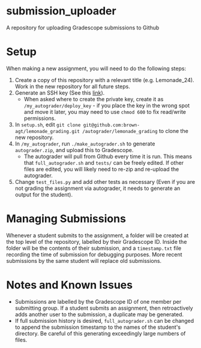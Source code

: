 # submission_uploader
A repository for uploading Gradescope submissions to Github


# Setup

When making a new assignment, you will need to do the following steps:

1. Create a copy of this repository with a relevant title (e.g. Lemonade_24). Work in the new repository for all future steps.
2. Generate an SSH key (See this [link](https://docs.github.com/en/authentication/connecting-to-github-with-ssh/generating-a-new-ssh-key-and-adding-it-to-the-ssh-agent)).
   * When asked where to create the private key, create it as `/my_autograder/deploy_key` - if you place the key in the wrong spot and move it later, you may need to use `chmod 600` to fix read/write permissions.
3. In `setup.sh`, edit `git clone git@github.com:brown-agt/lemonade_grading.git /autograder/lemonade_grading` to clone the new repository.
4. In `/my_autograder`, run `./make_autograder.sh` to generate `autograder.zip`, and upload this to Gradescope.
   * The autograder will pull from Github every time it is run. This means that `full_autograder.sh` and `tests/` can be freely edited. If other files are edited, you will likely need to re-zip and re-upload the autograder.
5. Change `test_files.py` and add other tests as necessary (Even if you are not grading the assignment via autograder, it needs to generate an output for the student).

# Managing Submissions

Whenever a student submits to the assignment, a folder will be created at the top level of the repository, labelled by their Gradescope ID. Inside the folder will be the contents of their submission, and a `timestamp.txt` file recording the time of submission for debugging purposes. More recent submissions by the same student will replace old submissions. 

# Notes and Known Issues

* Submissions are labelled by the Gradescope ID of one member per submitting group. If a student submits an assignment, then retroactively adds another user to the submission, a duplicate may be generated.
* If full submission history is desired, `full_autograder.sh` can be changed to append the submission timestamp to the names of the student's directory. Be careful of this generating exceedingly large numbers of files.
